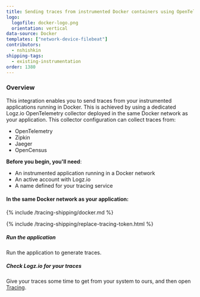 ```yaml
---
title: Sending traces from instrumented Docker containers using OpenTelemetry
logo:
  logofile: docker-logo.png
  orientation: vertical
data-source: Docker
templates: ["network-device-filebeat"]
contributors:
  - nshishkin
shipping-tags:
  - existing-instrumentation
order: 1380
---
```


### Overview

This integration enables you to send traces from your instrumented applications running in Docker. This is achieved by using a dedicated Logz.io OpenTelemetry collector deployed in the same Docker network as your application. This collector configuration can collect traces from:

* OpenTelemetry
* Zipkin
* Jaeger
* OpenCensus 


<div id="local-host">


**Before you begin, you'll need**:

* An instrumented application running in a Docker network
* An active account with Logz.io
* A name defined for your tracing service


<div class="tasklist">

#### In the same Docker network as your application:

{% include /tracing-shipping/docker.md %}

{% include /tracing-shipping/replace-tracing-token.html %}


##### Run the application

Run the application to generate traces.


##### Check Logz.io for your traces

Give your traces some time to get from your system to ours, and then open [Tracing](https://app.logz.io/#/dashboard/jaeger).

</div>

